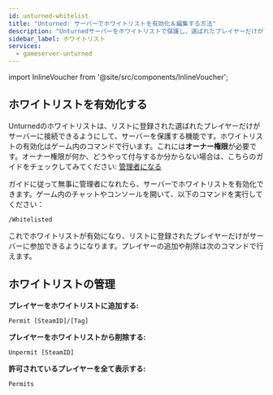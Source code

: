 ```yaml
---
id: unturned-whitelist
title: "Unturned: サーバーでホワイトリストを有効化＆編集する方法"
description: "Unturnedサーバーをホワイトリストで保護し、選ばれたプレイヤーだけがアクセスできるようにする方法をチェック → 今すぐ詳しく見る"
sidebar_label: ホワイトリスト
services:
  - gameserver-unturned
---
```


import InlineVoucher from '@site/src/components/InlineVoucher';

<InlineVoucher />

## ホワイトリストを有効化する

Unturnedのホワイトリストは、リストに登録された選ばれたプレイヤーだけがサーバーに接続できるようにして、サーバーを保護する機能です。ホワイトリストの有効化はゲーム内のコマンドで行います。これには**オーナー権限**が必要です。オーナー権限が何か、どうやって付与するか分からない場合は、こちらのガイドをチェックしてみてください: [管理者になる](unturned-becomeadmin.md)

ガイドに従って無事に管理者になれたら、サーバーでホワイトリストを有効化できます。ゲーム内のチャットやコンソールを開いて、以下のコマンドを実行してください：

```
/Whitelisted
```

これでホワイトリストが有効になり、リストに登録されたプレイヤーだけがサーバーに参加できるようになります。プレイヤーの追加や削除は次のコマンドで行えます。



## ホワイトリストの管理

**プレイヤーをホワイトリストに追加する:**

```
Permit [SteamID]/[Tag]
```

**プレイヤーをホワイトリストから削除する:**

```
Unpermit [SteamID]
```

**許可されているプレイヤーを全て表示する:**

```
Permits
```


<InlineVoucher />
